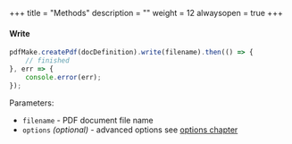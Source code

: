 +++
title = "Methods"
description = ""
weight = 12
alwaysopen = true
+++

#### Write
```js
pdfMake.createPdf(docDefinition).write(filename).then(() => {
	// finished
}, err => {
	console.error(err);
});
```
Parameters:

* `filename` - PDF document file name
* `options` _(optional)_ - advanced options see [options chapter](/docs/0.2/options/)